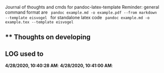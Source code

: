 Journal of thoughts and cmds for pandoc-latex-template
Reminder: general command format are
    `  pandoc example.md -o example.pdf --from markdown --template eisvogel  `
       for standalone latex code
    `  pandoc example.md -o example.tex --template eisvogel  `

## ** Thoughts on developing

## LOG  used to
**4/28/2020, 10:40:28 AM**:
**4/28/2020, 10:41:00 AM**:
